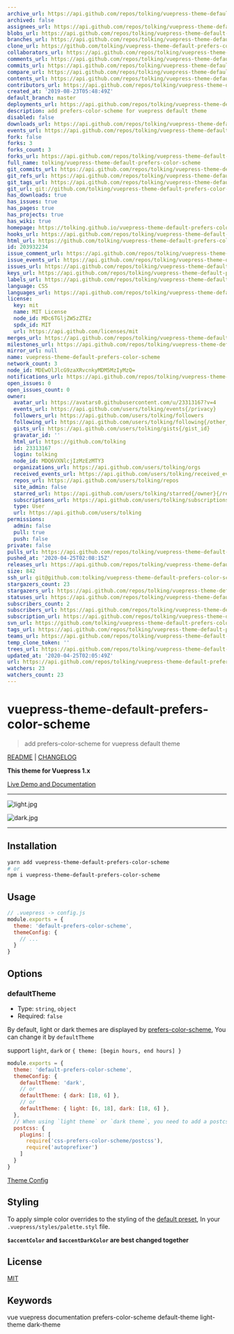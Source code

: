 ```yaml
---
archive_url: https://api.github.com/repos/tolking/vuepress-theme-default-prefers-color-scheme/{archive_format}{/ref}
archived: false
assignees_url: https://api.github.com/repos/tolking/vuepress-theme-default-prefers-color-scheme/assignees{/user}
blobs_url: https://api.github.com/repos/tolking/vuepress-theme-default-prefers-color-scheme/git/blobs{/sha}
branches_url: https://api.github.com/repos/tolking/vuepress-theme-default-prefers-color-scheme/branches{/branch}
clone_url: https://github.com/tolking/vuepress-theme-default-prefers-color-scheme.git
collaborators_url: https://api.github.com/repos/tolking/vuepress-theme-default-prefers-color-scheme/collaborators{/collaborator}
comments_url: https://api.github.com/repos/tolking/vuepress-theme-default-prefers-color-scheme/comments{/number}
commits_url: https://api.github.com/repos/tolking/vuepress-theme-default-prefers-color-scheme/commits{/sha}
compare_url: https://api.github.com/repos/tolking/vuepress-theme-default-prefers-color-scheme/compare/{base}...{head}
contents_url: https://api.github.com/repos/tolking/vuepress-theme-default-prefers-color-scheme/contents/{+path}
contributors_url: https://api.github.com/repos/tolking/vuepress-theme-default-prefers-color-scheme/contributors
created_at: '2019-08-23T05:48:49Z'
default_branch: master
deployments_url: https://api.github.com/repos/tolking/vuepress-theme-default-prefers-color-scheme/deployments
description: add prefers-color-scheme for vuepress default theme
disabled: false
downloads_url: https://api.github.com/repos/tolking/vuepress-theme-default-prefers-color-scheme/downloads
events_url: https://api.github.com/repos/tolking/vuepress-theme-default-prefers-color-scheme/events
fork: false
forks: 3
forks_count: 3
forks_url: https://api.github.com/repos/tolking/vuepress-theme-default-prefers-color-scheme/forks
full_name: tolking/vuepress-theme-default-prefers-color-scheme
git_commits_url: https://api.github.com/repos/tolking/vuepress-theme-default-prefers-color-scheme/git/commits{/sha}
git_refs_url: https://api.github.com/repos/tolking/vuepress-theme-default-prefers-color-scheme/git/refs{/sha}
git_tags_url: https://api.github.com/repos/tolking/vuepress-theme-default-prefers-color-scheme/git/tags{/sha}
git_url: git://github.com/tolking/vuepress-theme-default-prefers-color-scheme.git
has_downloads: true
has_issues: true
has_pages: true
has_projects: true
has_wiki: true
homepage: https://tolking.github.io/vuepress-theme-default-prefers-color-scheme
hooks_url: https://api.github.com/repos/tolking/vuepress-theme-default-prefers-color-scheme/hooks
html_url: https://github.com/tolking/vuepress-theme-default-prefers-color-scheme
id: 203932234
issue_comment_url: https://api.github.com/repos/tolking/vuepress-theme-default-prefers-color-scheme/issues/comments{/number}
issue_events_url: https://api.github.com/repos/tolking/vuepress-theme-default-prefers-color-scheme/issues/events{/number}
issues_url: https://api.github.com/repos/tolking/vuepress-theme-default-prefers-color-scheme/issues{/number}
keys_url: https://api.github.com/repos/tolking/vuepress-theme-default-prefers-color-scheme/keys{/key_id}
labels_url: https://api.github.com/repos/tolking/vuepress-theme-default-prefers-color-scheme/labels{/name}
language: CSS
languages_url: https://api.github.com/repos/tolking/vuepress-theme-default-prefers-color-scheme/languages
license:
  key: mit
  name: MIT License
  node_id: MDc6TGljZW5zZTEz
  spdx_id: MIT
  url: https://api.github.com/licenses/mit
merges_url: https://api.github.com/repos/tolking/vuepress-theme-default-prefers-color-scheme/merges
milestones_url: https://api.github.com/repos/tolking/vuepress-theme-default-prefers-color-scheme/milestones{/number}
mirror_url: null
name: vuepress-theme-default-prefers-color-scheme
network_count: 3
node_id: MDEwOlJlcG9zaXRvcnkyMDM5MzIyMzQ=
notifications_url: https://api.github.com/repos/tolking/vuepress-theme-default-prefers-color-scheme/notifications{?since,all,participating}
open_issues: 0
open_issues_count: 0
owner:
  avatar_url: https://avatars0.githubusercontent.com/u/23313167?v=4
  events_url: https://api.github.com/users/tolking/events{/privacy}
  followers_url: https://api.github.com/users/tolking/followers
  following_url: https://api.github.com/users/tolking/following{/other_user}
  gists_url: https://api.github.com/users/tolking/gists{/gist_id}
  gravatar_id: ''
  html_url: https://github.com/tolking
  id: 23313167
  login: tolking
  node_id: MDQ6VXNlcjIzMzEzMTY3
  organizations_url: https://api.github.com/users/tolking/orgs
  received_events_url: https://api.github.com/users/tolking/received_events
  repos_url: https://api.github.com/users/tolking/repos
  site_admin: false
  starred_url: https://api.github.com/users/tolking/starred{/owner}{/repo}
  subscriptions_url: https://api.github.com/users/tolking/subscriptions
  type: User
  url: https://api.github.com/users/tolking
permissions:
  admin: false
  pull: true
  push: false
private: false
pulls_url: https://api.github.com/repos/tolking/vuepress-theme-default-prefers-color-scheme/pulls{/number}
pushed_at: '2020-04-25T02:08:15Z'
releases_url: https://api.github.com/repos/tolking/vuepress-theme-default-prefers-color-scheme/releases{/id}
size: 842
ssh_url: git@github.com:tolking/vuepress-theme-default-prefers-color-scheme.git
stargazers_count: 23
stargazers_url: https://api.github.com/repos/tolking/vuepress-theme-default-prefers-color-scheme/stargazers
statuses_url: https://api.github.com/repos/tolking/vuepress-theme-default-prefers-color-scheme/statuses/{sha}
subscribers_count: 2
subscribers_url: https://api.github.com/repos/tolking/vuepress-theme-default-prefers-color-scheme/subscribers
subscription_url: https://api.github.com/repos/tolking/vuepress-theme-default-prefers-color-scheme/subscription
svn_url: https://github.com/tolking/vuepress-theme-default-prefers-color-scheme
tags_url: https://api.github.com/repos/tolking/vuepress-theme-default-prefers-color-scheme/tags
teams_url: https://api.github.com/repos/tolking/vuepress-theme-default-prefers-color-scheme/teams
temp_clone_token: ''
trees_url: https://api.github.com/repos/tolking/vuepress-theme-default-prefers-color-scheme/git/trees{/sha}
updated_at: '2020-04-25T02:05:49Z'
url: https://api.github.com/repos/tolking/vuepress-theme-default-prefers-color-scheme
watchers: 23
watchers_count: 23
---
```


# vuepress-theme-default-prefers-color-scheme

> add prefers-color-scheme for vuepress default theme

[README](README.md) | [CHANGELOG](CHANGELOG.md)

**This theme for Vuepress 1.x**

[Live Demo and Documentation](https://tolking.github.io/vuepress-theme-default-prefers-color-scheme)

---

![light.jpg](https://raw.githubusercontent.com/qiang/vuepress-theme-default-prefers-color-scheme/master/docs/.vuepress/public/img/light.jpg)

![dark.jpg](https://raw.githubusercontent.com/qiang/vuepress-theme-default-prefers-color-scheme/master/docs/.vuepress/public/img/dark.jpg)

---

## Installation

``` sh
yarn add vuepress-theme-default-prefers-color-scheme
# or
npm i vuepress-theme-default-prefers-color-scheme
```

## Usage

``` js
// .vuepress -> config.js
module.exports = {
  theme: 'default-prefers-color-scheme',
  themeConfig: {
    // ...
  }
}
```

## Options

### defaultTheme
- Type: `string`, `object`
- Required: `false`

By default, light or dark themes are displayed by [prefers-color-scheme](https://developer.mozilla.org/en-US/docs/Web/CSS/@media/prefers-color-scheme), You can change it by `defaultTheme`

support `light`, `dark` or `{ theme: [begin hours, end hours] }`

``` js
module.exports = {
  theme: 'default-prefers-color-scheme',
  themeConfig: {
    defaultTheme: 'dark',
    // or
    defaultTheme: { dark: [18, 6] },
    // or
    defaultTheme: { light: [6, 18], dark: [18, 6] },
  },
  // When using `light theme` or `dark theme`, you need to add a postcss plugins to your config.js
  postcss: {
    plugins: [
      require('css-prefers-color-scheme/postcss'),
      require('autoprefixer')
    ]
  }
}
```

[Theme Config](https://v1.vuepress.vuejs.org/theme/default-theme-config.html)

## Styling

To apply simple color overrides to the styling of the [default preset](https://github.com/tolking/vuepress-theme-default-prefers-color-scheme/blob/master/styles/palette.styl), In your `.vuepress/styles/palette.styl` file.

**`$accentColor` and `$accentDarkColor` are best changed together**

## License

[MIT](http://opensource.org/licenses/MIT)

## Keywords

vue vuepress documentation prefers-color-scheme default-theme light-theme dark-theme
